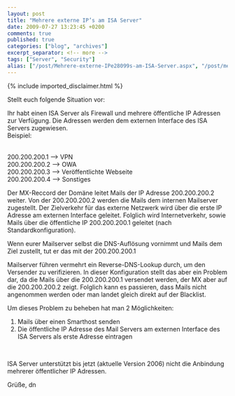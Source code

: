 ```yaml
---
layout: post
title: "Mehrere externe IP’s am ISA Server"
date: 2009-07-27 13:23:45 +0200
comments: true
published: true
categories: ["blog", "archives"]
excerpt_separator: <!-- more -->
tags: ["Server", "Security"]
alias: ["/post/Mehrere-externe-IPe28099s-am-ISA-Server.aspx", "/post/mehrere-externe-ipe28099s-am-isa-server.aspx"]
---
```

<!-- more -->
{% include imported_disclaimer.html %}
<p>Stellt euch folgende Situation vor:</p>  <p>Ihr habt einen ISA Server als Firewall und mehrere öffentliche IP Adressen zur Verfügung. Die Adressen werden dem externen Interface des ISA Servers zugewiesen.    <br />Beispiel:</p>  <h6></h6>  <p>200.200.200.1 –&gt; VPN   <br />200.200.200.2 –&gt; OWA    <br />200.200.200.3 –&gt; Veröffentlichte Webseite    <br />200.200.200.4 –&gt; Sonstiges</p>  <p>Der MX-Reccord der Domäne leitet Mails der IP Adresse 200.200.200.2 weiter. Von der 200.200.200.2 werden die Mails dem internen Mailserver zugestellt. Der Zielverkehr für das externe Netzwerk wird über die erste IP Adresse am externen Interface geleitet. Folglich wird Internetverkehr, sowie Mails über die öffentliche IP 200.200.200.1 geleitet (nach Standardkonfiguration).</p>  <p>Wenn eurer Mailserver selbst die DNS-Auflösung vornimmt und Mails dem Ziel zustellt, tut er das mit der 200.200.200.1</p>  <p>Mailserver führen vermehrt ein Reverse-DNS-Lookup durch, um den Versender zu verifizieren. In dieser Konfiguration stellt das aber ein Problem dar, da die Mails über die 200.200.200.1 versendet werden, der MX aber auf die 200.200.200.2 zeigt. Folglich kann es passieren, dass Mails nicht angenommen werden oder man landet gleich direkt auf der Blacklist.</p>  <p>Um dieses Problem zu beheben hat man 2 Möglichkeiten:</p>  <ol>   <li>Mails über einen Smarthost senden</li>    <li>Die öffentliche IP Adresse des Mail Servers am externen Interface des ISA Servers als erste Adresse eintragen</li> </ol>  <p>&#160;</p>  <p>ISA Server unterstützt bis jetzt (aktuelle Version 2006) nicht die Anbindung mehrerer öffentlicher IP Adressen.</p>  <p>Grüße, dn</p>
